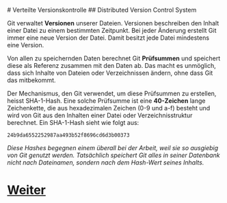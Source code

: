 # Verteilte Versionskontrolle
## Distributed Version Control System

Git verwaltet **Versionen** unserer Dateien. Versionen beschreiben den Inhalt einer Datei zu einem bestimmten Zeitpunkt. Bei jeder Änderung erstellt Git immer eine neue Version der Datei. Damit besitzt jede Datei mindestens eine Version.

Von allen zu speichernden Daten berechnet Git **Prüfsummen** und speichert diese als Referenz zusammen mit den Daten ab. Das macht es unmöglich, dass sich Inhalte von Dateien oder Verzeichnissen ändern, ohne dass Git das mitbekommt.

Der Mechanismus, den Git verwendet, um diese Prüfsummen zu erstellen, heisst SHA-1-Hash. Eine solche Prüfsumme ist eine **40-Zeichen** lange Zeichenkette, die aus hexadezimalen Zeichen (0-9 und a-f) besteht und wird von Git aus den Inhalten einer Datei oder Verzeichnisstruktur berechnet. Ein SHA-1-Hash sieht wie folgt aus:

```
24b9da6552252987aa493b52f8696cd6d3b00373
```

*Diese Hashes begegnen einem überall bei der Arbeit, weil sie so ausgiebig von Git genutzt werden. Tatsächlich speichert Git alles in seiner Datenbank nicht nach Dateinamen, sondern nach dem Hash-Wert seines Inhalts.*


# [Weiter](Repository.md)

